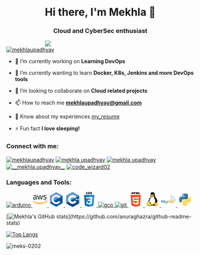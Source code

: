 <h1 align="center">Hi there, I'm Mekhla 👋</h1>
<h3 align="center">Cloud and CyberSec enthusiast</h3>

<img align = "right" src = "https://media.giphy.com/media/RbDKaczqWovIugyJmW/giphy.gif" width = "400" >

<p align="left"> <a href="https://twitter.com/mekhlaupadhyay" target="blank"><img src="https://img.shields.io/twitter/follow/mekhlaupadhyay?logo=twitter&style=for-the-badge" alt="mekhlaupadhyay" /></a> </p>

- 🔭 I’m currently working on **Learning DevOps**

- 🌱 I’m currently wanting to learn **Docker, K8s, Jenkins and more DevOps tools**

- 👯 I’m looking to collaborate on **Cloud related projects**

- 📫 How to reach me **mekhlaupadhyay@gmail.com**

- 📄 Know about my experiences [my_resume](https://drive.google.com/file/d/1BPHwoXyfPxqtaGW5MwQBoAQuzFpoATJN/view?usp=sharing)

- ⚡ Fun fact **I love sleeping!**

<h3 align="left">Connect with me:</h3>
<p align="left">
<a href="https://twitter.com/mekhlaupadhyay" target="blank"><img align="center" src="https://raw.githubusercontent.com/rahuldkjain/github-profile-readme-generator/master/src/images/icons/Social/twitter.svg" alt="mekhlaupadhyay" height="30" width="40" /></a>
<a href="https://linkedin.com/in/mekhla upadhyay" target="blank"><img align="center" src="https://raw.githubusercontent.com/rahuldkjain/github-profile-readme-generator/master/src/images/icons/Social/linked-in-alt.svg" alt="mekhla upadhyay" height="30" width="40" /></a>
<a href="https://fb.com/mekhla upadhyay" target="blank"><img align="center" src="https://raw.githubusercontent.com/rahuldkjain/github-profile-readme-generator/master/src/images/icons/Social/facebook.svg" alt="mekhla upadhyay" height="30" width="40" /></a>
<a href="https://instagram.com/__mekhla.upadhyay__" target="blank"><img align="center" src="https://raw.githubusercontent.com/rahuldkjain/github-profile-readme-generator/master/src/images/icons/Social/instagram.svg" alt="__mekhla.upadhyay__" height="30" width="40" /></a>
<a href="https://www.hackerrank.com/code_wizard02" target="blank"><img align="center" src="https://raw.githubusercontent.com/rahuldkjain/github-profile-readme-generator/master/src/images/icons/Social/hackerrank.svg" alt="code_wizard02" height="30" width="40" /></a>
</p>

<h3 align="left">Languages and Tools:</h3>
<p align="left"> <a href="https://www.arduino.cc/" target="_blank"> <img src="https://cdn.worldvectorlogo.com/logos/arduino-1.svg" alt="arduino" width="40" height="40"/> </a> <a href="https://aws.amazon.com" target="_blank"> <img src="https://raw.githubusercontent.com/devicons/devicon/master/icons/amazonwebservices/amazonwebservices-original-wordmark.svg" alt="aws" width="40" height="40"/> </a> <a href="https://www.cprogramming.com/" target="_blank"> <img src="https://raw.githubusercontent.com/devicons/devicon/master/icons/c/c-original.svg" alt="c" width="40" height="40"/> </a> <a href="https://www.w3schools.com/cpp/" target="_blank"> <img src="https://raw.githubusercontent.com/devicons/devicon/master/icons/cplusplus/cplusplus-original.svg" alt="cplusplus" width="40" height="40"/> </a> <a href="https://www.w3schools.com/css/" target="_blank"> <img src="https://raw.githubusercontent.com/devicons/devicon/master/icons/css3/css3-original-wordmark.svg" alt="css3" width="40" height="40"/> </a> <a href="https://cloud.google.com" target="_blank"> <img src="https://www.vectorlogo.zone/logos/google_cloud/google_cloud-icon.svg" alt="gcp" width="40" height="40"/> </a> <a href="https://git-scm.com/" target="_blank"> <img src="https://www.vectorlogo.zone/logos/git-scm/git-scm-icon.svg" alt="git" width="40" height="40"/> </a> <a href="https://www.w3.org/html/" target="_blank"> <img src="https://raw.githubusercontent.com/devicons/devicon/master/icons/html5/html5-original-wordmark.svg" alt="html5" width="40" height="40"/> </a> <a href="https://www.linux.org/" target="_blank"> <img src="https://raw.githubusercontent.com/devicons/devicon/master/icons/linux/linux-original.svg" alt="linux" width="40" height="40"/> </a> <a href="https://www.mysql.com/" target="_blank"> <img src="https://raw.githubusercontent.com/devicons/devicon/master/icons/mysql/mysql-original-wordmark.svg" alt="mysql" width="40" height="40"/> </a> <a href="https://www.python.org" target="_blank"> <img src="https://raw.githubusercontent.com/devicons/devicon/master/icons/python/python-original.svg" alt="python" width="40" height="40"/> </a> </p>

<!--p><img align="left" src="https://github-readme-stats.vercel.app/api/top-langs?username=meks-0202&show_icons=true&locale=en&layout=compact" alt="meks-0202" /></p-->
<!--[![Mekhla's GitHub stats](https://github-readme-stats.vercel.app/api?username=meks-0202&show_icons=true&theme=radical)]-->
<!--[![Mekhla's GitHub stats](https://github-readme-stats.vercel.app/api?username=meks-0202&count_private=true&show_icons=true&theme=algolia&border_color=3369e7)](https://github.com/anuraghazra/github-readme-stats)

[![Top Langs](https://github-readme-stats.vercel.app/api/top-langs/?username=meks-0202&layout=compact&theme=algolia&border_color=3369e7)](https://github.com/anuraghazra/github-readme-stats)-->


[![Mekhla's GitHub stats](https://github-readme-stats.vercel.app/api?username=meks-0202&count_private=true&show_icons=true&theme=gotham&border_color=0E805F&width="300px")](https://github.com/anuraghazra/github-readme-stats)

[![Top Langs](https://github-readme-stats.vercel.app/api/top-langs/?username=meks-0202&layout=compact&theme=gotham&border_color=0E805F)](https://github.com/anuraghazra/github-readme-stats)
<!--p>&nbsp;<img align="center" src="https://github-readme-stats.vercel.app/api?username=meks-0202&show_icons=true&locale=en" alt="meks-0202" /></p-->
<p align="left"> <img src="https://komarev.com/ghpvc/?username=meks-0202&label=Profile%20views&color=0e75b6&style=flat" alt="meks-0202" /> </p>


